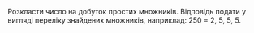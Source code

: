 Розкласти число на добуток простих множників. Відповідь подати у вигляді переліку знайдених множників, наприклад: 250 = 2, 5, 5, 5.

